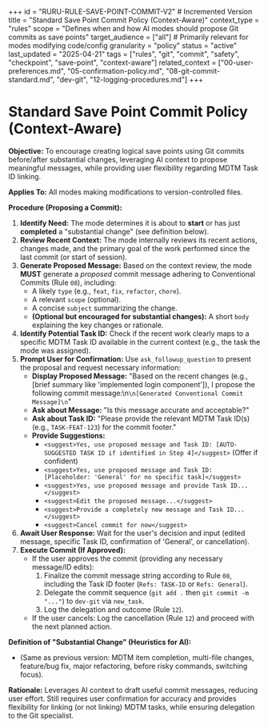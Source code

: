 +++
id = "RURU-RULE-SAVE-POINT-COMMIT-V2" # Incremented Version
title = "Standard Save Point Commit Policy (Context-Aware)"
context_type = "rules"
scope = "Defines when and how AI modes should propose Git commits as save points"
target_audience = ["all"] # Primarily relevant for modes modifying code/config
granularity = "policy"
status = "active"
last_updated = "2025-04-21"
tags = ["rules", "git", "commit", "safety", "checkpoint", "save-point", "context-aware"]
related_context = ["00-user-preferences.md", "05-confirmation-policy.md", "08-git-commit-standard.md", "dev-git", "12-logging-procedures.md"]
+++

# Standard Save Point Commit Policy (Context-Aware)

**Objective:** To encourage creating logical save points using Git commits before/after substantial changes, leveraging AI context to propose meaningful messages, while providing user flexibility regarding MDTM Task ID linking.

**Applies To:** All modes making modifications to version-controlled files.

**Procedure (Proposing a Commit):**

1.  **Identify Need:** The mode determines it is about to **start** or has just **completed** a "substantial change" (see definition below).
2.  **Review Recent Context:** The mode internally reviews its recent actions, changes made, and the primary goal of the work performed since the last commit (or start of session).
3.  **Generate Proposed Message:** Based on the context review, the mode **MUST** generate a *proposed* commit message adhering to Conventional Commits (Rule `08`), including:
    *   A likely `type` (e.g., `feat`, `fix`, `refactor`, `chore`).
    *   A relevant `scope` (optional).
    *   A concise `subject` summarizing the change.
    *   **(Optional but encouraged for substantial changes):** A short `body` explaining the key changes or rationale.
4.  **Identify Potential Task ID:** Check if the recent work clearly maps to a specific MDTM Task ID available in the current context (e.g., the task the mode was assigned).
5.  **Prompt User for Confirmation:** Use `ask_followup_question` to present the proposal and request necessary information:
    *   **Display Proposed Message:** "Based on the recent changes (e.g., [brief summary like 'implemented login component']), I propose the following commit message:\n```\n[Generated Conventional Commit Message]\n```"
    *   **Ask about Message:** "Is this message accurate and acceptable?"
    *   **Ask about Task ID:** "Please provide the relevant MDTM Task ID(s) (e.g., `TASK-FEAT-123`) for the commit footer."
    *   **Provide Suggestions:**
        *   `<suggest>Yes, use proposed message and Task ID: [AUTO-SUGGESTED TASK ID if identified in Step 4]</suggest>` (Offer if confident)
        *   `<suggest>Yes, use proposed message and Task ID: [Placeholder: 'General' for no specific task]</suggest>`
        *   `<suggest>Yes, use proposed message and provide Task ID...</suggest>`
        *   `<suggest>Edit the proposed message...</suggest>`
        *   `<suggest>Provide a completely new message and Task ID...</suggest>`
        *   `<suggest>Cancel commit for now</suggest>`
6.  **Await User Response:** Wait for the user's decision and input (edited message, specific Task ID, confirmation of 'General', or cancellation).
7.  **Execute Commit (If Approved):**
    *   If the user approves the commit (providing any necessary message/ID edits):
        1.  Finalize the commit message string according to Rule `08`, including the Task ID footer (`Refs: TASK-ID` or `Refs: General`).
        2.  Delegate the commit sequence (`git add .` then `git commit -m "..."`) to `dev-git` via `new_task`.
        3.  Log the delegation and outcome (Rule `12`).
    *   If the user cancels: Log the cancellation (Rule `12`) and proceed with the next planned action.

**Definition of "Substantial Change" (Heuristics for AI):**

*   (Same as previous version: MDTM item completion, multi-file changes, feature/bug fix, major refactoring, before risky commands, switching focus).

**Rationale:** Leverages AI context to draft useful commit messages, reducing user effort. Still requires user confirmation for accuracy and provides flexibility for linking (or not linking) MDTM tasks, while ensuring delegation to the Git specialist.